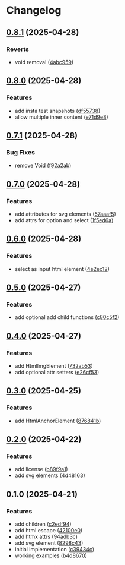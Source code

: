 # Changelog

## [0.8.1](https://github.com/renato145/fhtmx/compare/v0.8.0...v0.8.1) (2025-04-28)


### Reverts

* void removal ([4abc959](https://github.com/renato145/fhtmx/commit/4abc959e921613787d2c9fe7312c942ba35f46a7))

## [0.8.0](https://github.com/renato145/fhtmx/compare/v0.7.1...v0.8.0) (2025-04-28)


### Features

* add insta test snapshots ([df55738](https://github.com/renato145/fhtmx/commit/df557380ada179a945ecdfaefa98e613374a0934))
* allow multiple inner content ([e71d9e8](https://github.com/renato145/fhtmx/commit/e71d9e84b9990c32c4e97bf18e84522c0d4c3158))

## [0.7.1](https://github.com/renato145/fhtmx/compare/v0.7.0...v0.7.1) (2025-04-28)


### Bug Fixes

* remove Void ([f92a2ab](https://github.com/renato145/fhtmx/commit/f92a2ab4f0b533c8a68d0a503ce7df89bac5aa2c))

## [0.7.0](https://github.com/renato145/fhtmx/compare/v0.6.0...v0.7.0) (2025-04-28)


### Features

* add attributes for svg elements ([57aaaf5](https://github.com/renato145/fhtmx/commit/57aaaf58fabfaf715e7f9a93c12b838ce2a44f04))
* add attrs for option and select ([1f5ed6a](https://github.com/renato145/fhtmx/commit/1f5ed6a72317b4fc3d57622a068467aab2657a0f))

## [0.6.0](https://github.com/renato145/fhtmx/compare/v0.5.0...v0.6.0) (2025-04-28)


### Features

* select as input html element ([4e2ec12](https://github.com/renato145/fhtmx/commit/4e2ec12a529b2698a81ff57fe6ecef1da13efbf2))

## [0.5.0](https://github.com/renato145/fhtmx/compare/v0.4.0...v0.5.0) (2025-04-27)


### Features

* add optional add child functions ([c80c5f2](https://github.com/renato145/fhtmx/commit/c80c5f2ad4df0cc854164ec2fef749250178a47a))

## [0.4.0](https://github.com/renato145/fhtmx/compare/v0.3.0...v0.4.0) (2025-04-27)


### Features

* add HtmlImgElement ([732ab53](https://github.com/renato145/fhtmx/commit/732ab53d64628385cead61b663eb3b8e6daf849e))
* add optional attr setters ([e26cf53](https://github.com/renato145/fhtmx/commit/e26cf5345fa6f0867cf71d7028966a1782b20d73))

## [0.3.0](https://github.com/renato145/fhtmx/compare/v0.2.0...v0.3.0) (2025-04-25)


### Features

* add HtmlAnchorElement ([876841b](https://github.com/renato145/fhtmx/commit/876841becbc6d5adcf909c34ed9220aaf0e5556c))

## [0.2.0](https://github.com/renato145/fhtmx/compare/v0.1.0...v0.2.0) (2025-04-22)


### Features

* add license ([b89f9a1](https://github.com/renato145/fhtmx/commit/b89f9a111e9b0f100645aa60f81a4f5173d64e5f))
* add svg elements ([4d48163](https://github.com/renato145/fhtmx/commit/4d48163b233673942ec8e36a33419d1a22f6cfda))

## 0.1.0 (2025-04-21)


### Features

* add children ([c2edf94](https://github.com/renato145/fhtmx/commit/c2edf94bf90228e73a42bf9b5e41a1ebc78c8dd3))
* add html escape ([42100e0](https://github.com/renato145/fhtmx/commit/42100e023024f9cf405b5a127b2ca2efb8f22783))
* add htmx attrs ([94adb3c](https://github.com/renato145/fhtmx/commit/94adb3c1e50ef8c4a5d9d11d935ba8f1810af92a))
* add svg element ([8298c43](https://github.com/renato145/fhtmx/commit/8298c432cdf709123df518a6994b824c3a2c1e95))
* initial implementation ([c39434c](https://github.com/renato145/fhtmx/commit/c39434c8f5d9b15c95662fc52598c293798d8e6b))
* working examples ([b4d8670](https://github.com/renato145/fhtmx/commit/b4d86709a8d6f6f0a73e9f7ac19d66a1838b925b))

